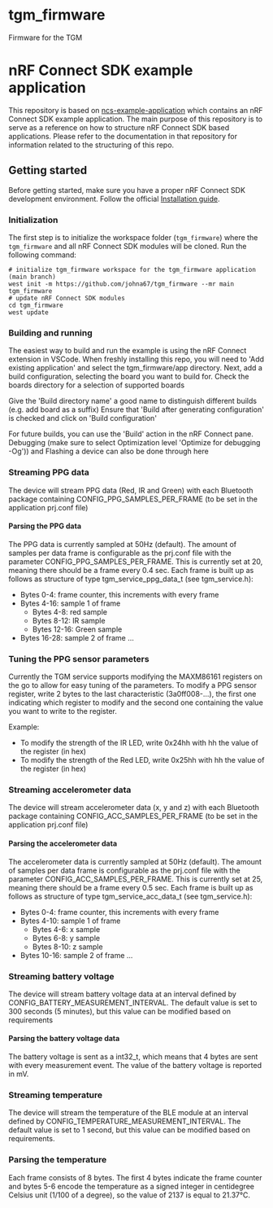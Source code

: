 # tgm_firmware

Firmware for the TGM

# nRF Connect SDK example application

This repository is based on [ncs-example-application](https://nrfconnect.github.io/ncs-example-application)
which contains an nRF Connect SDK example application. The main
purpose of this repository is to serve as a reference on how to structure nRF Connect
SDK based applications. Please refer to the documentation in that repository for information related to the structuring of this repo.

## Getting started

Before getting started, make sure you have a proper nRF Connect SDK development environment.
Follow the official
[Installation guide](https://developer.nordicsemi.com/nRF_Connect_SDK/doc/latest/nrf/installation/install_ncs.html).

### Initialization

The first step is to initialize the workspace folder (`tgm_firmware`) where
the `tgm_firmware` and all nRF Connect SDK modules will be cloned. Run the following
command:

```shell
# initialize tgm_firmware workspace for the tgm_firmware application (main branch)
west init -m https://github.com/johna67/tgm_firmware --mr main tgm_firmware
# update nRF Connect SDK modules
cd tgm_firmware
west update
```

### Building and running

The easiest way to build and run the example is using the nRF Connect extension in VSCode.
When freshly installing this repo, you will need to 'Add existing application' and select the tgm_firmware/app directory.
Next, add a build configuration, selecting the board you want to build for.
Check the boards directory for a selection of supported boards

Give the 'Build directory name' a good name to distinguish different builds (e.g. add board as a suffix)
Ensure that 'Build after generating configuration' is checked and click on 'Build configuration'

For future builds, you can use the 'Build' action in the nRF Connect pane.
Debugging (make sure to select Optimization level 'Optimize for debugging -Og')) and Flashing a device can also be done through here

### Streaming PPG data

The device will stream PPG data (Red, IR and Green) with each Bluetooth package containing CONFIG_PPG_SAMPLES_PER_FRAME (to be set in the application prj.conf file)

#### Parsing the PPG data

The PPG data is currently sampled at 50Hz (default). The amount of samples per data frame is configurable as the prj.conf file with the parameter CONFIG_PPG_SAMPLES_PER_FRAME. This is currently set at 20, meaning there should be a frame every 0.4 sec.
Each frame is built up as follows as structure of type tgm_service_ppg_data_t (see tgm_service.h):

- Bytes 0-4: frame counter, this increments with every frame
- Bytes 4-16: sample 1 of frame
  - Bytes 4-8: red sample
  - Bytes 8-12: IR sample
  - Bytes 12-16: Green sample
- Bytes 16-28: sample 2 of frame
  ...

### Tuning the PPG sensor parameters

Currently the TGM service supports modifying the MAXM86161 registers on the go to allow for easy tuning of the parameters.
To modify a PPG sensor register, write 2 bytes to the last characteristic (3a0ff008-...), the first one indicating which register to modify and the second one containing the value you want to write to the register.

Example:

- To modify the strength of the IR LED, write 0x24hh with hh the value of the register (in hex)
- To modify the strength of the Red LED, write 0x25hh with hh the value of the register (in hex)

### Streaming accelerometer data

The device will stream accelerometer data (x, y and z) with each Bluetooth package containing CONFIG_ACC_SAMPLES_PER_FRAME (to be set in the application prj.conf file)

#### Parsing the accelerometer data

The accelerometer data is currently sampled at 50Hz (default). The amount of samples per data frame is configurable as the prj.conf file with the parameter CONFIG_ACC_SAMPLES_PER_FRAME. This is currently set at 25, meaning there should be a frame every 0.5 sec.
Each frame is built up as follows as structure of type tgm_service_acc_data_t (see tgm_service.h):

- Bytes 0-4: frame counter, this increments with every frame
- Bytes 4-10: sample 1 of frame
  - Bytes 4-6: x sample
  - Bytes 6-8: y sample
  - Bytes 8-10: z sample
- Bytes 10-16: sample 2 of frame
  ...

### Streaming battery voltage

The device will stream battery voltage data at an interval defined by CONFIG_BATTERY_MEASUREMENT_INTERVAL. The default value is set to 300 seconds (5 minutes), but this value can be modified based on requirements

#### Parsing the battery voltage data

The battery voltage is sent as a int32_t, which means that 4 bytes are sent with every measurement event. The value of the battery voltage is reported in mV.

### Streaming temperature

The device will stream the temperature of the BLE module at an interval defined by CONFIG_TEMPERATURE_MEASUREMENT_INTERVAL. The default value is set to 1 second, but this value can be modified based on requirements.

### Parsing the temperature

Each frame consists of 8 bytes. The first 4 bytes indicate the frame counter and bytes 5-6 encode the temperature as a signed integer in centidegree Celsius unit (1/100 of a degree), so the value of 2137 is equal to 21.37°C.
